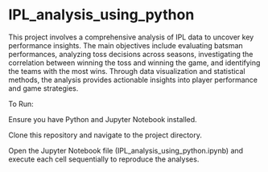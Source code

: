 # IPL_analysis_using_python

This project involves a comprehensive analysis of IPL data to uncover key performance insights. The main objectives include evaluating batsman performances, analyzing toss decisions across seasons, investigating the correlation between winning the toss and winning the game, and identifying the teams with the most wins. Through data visualization and statistical methods, the analysis provides actionable insights into player performance and game strategies.

To Run:

Ensure you have Python and Jupyter Notebook installed.

Clone this repository and navigate to the project directory.

Open the Jupyter Notebook file (IPL_analysis_using_python.ipynb) and execute each cell sequentially to reproduce the analyses.
